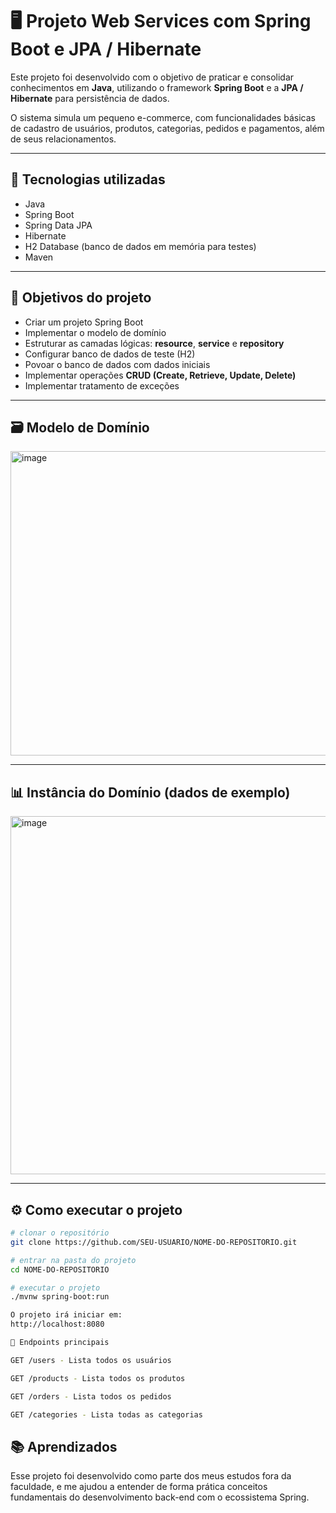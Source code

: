 # 🖥️ Projeto Web Services com Spring Boot e JPA / Hibernate

Este projeto foi desenvolvido com o objetivo de praticar e consolidar conhecimentos em **Java**, utilizando o framework **Spring Boot** e a **JPA / Hibernate** para persistência de dados.

O sistema simula um pequeno e-commerce, com funcionalidades básicas de cadastro de usuários, produtos, categorias, pedidos e pagamentos, além de seus relacionamentos.

---

## 🚀 Tecnologias utilizadas

- Java
- Spring Boot
- Spring Data JPA
- Hibernate
- H2 Database (banco de dados em memória para testes)
- Maven

---

## 🧩 Objetivos do projeto

- Criar um projeto Spring Boot
- Implementar o modelo de domínio
- Estruturar as camadas lógicas: **resource**, **service** e **repository**
- Configurar banco de dados de teste (H2)
- Povoar o banco de dados com dados iniciais
- Implementar operações **CRUD (Create, Retrieve, Update, Delete)**
- Implementar tratamento de exceções

---

## 🗃️ Modelo de Domínio
<img width="964" height="487" alt="image" src="https://github.com/user-attachments/assets/6e50bb56-cd0b-41f2-967f-85604e74d715" />


---

## 📊 Instância do Domínio (dados de exemplo)
<img width="977" height="573" alt="image" src="https://github.com/user-attachments/assets/c159be35-b1eb-4385-9804-bfd38b681250" />


---

## ⚙️ Como executar o projeto

```bash
# clonar o repositório
git clone https://github.com/SEU-USUARIO/NOME-DO-REPOSITORIO.git

# entrar na pasta do projeto
cd NOME-DO-REPOSITORIO

# executar o projeto
./mvnw spring-boot:run

O projeto irá iniciar em:
http://localhost:8080

📌 Endpoints principais

GET /users - Lista todos os usuários

GET /products - Lista todos os produtos

GET /orders - Lista todos os pedidos

GET /categories - Lista todas as categorias
```

## 📚 Aprendizados

Esse projeto foi desenvolvido como parte dos meus estudos fora da faculdade, e me ajudou a entender de forma prática conceitos fundamentais do desenvolvimento back-end com o ecossistema Spring.
